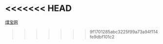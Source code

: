 <<<<<<< HEAD
=======
<a href="MeiApp/index.html">煤宝网</a>
>>>>>>> 9f1701285abc3225f99a73a94f114fe9dbf101c2
